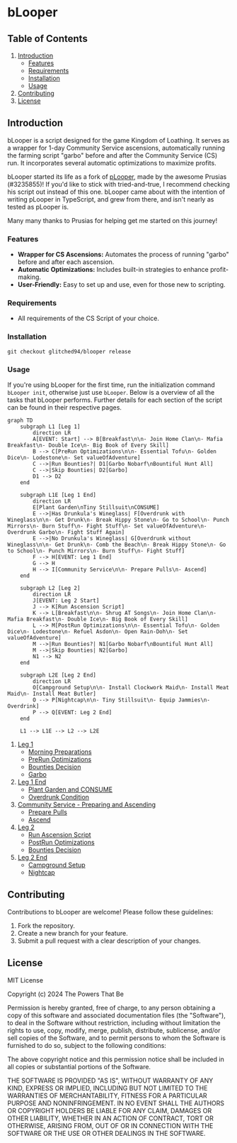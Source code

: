 # bLooper

## Table of Contents

1. [Introduction](#introduction)
   - [Features](#features)
   - [Requirements](#requirements)
   - [Installation](#installation)
   - [Usage](#usage)
2. [Contributing](#contributing)
3. [License](#license)

## Introduction

bLooper is a script designed for the game Kingdom of Loathing. It serves as a wrapper for 1-day Community Service ascensions, automatically running the farming script "garbo" before and after the Community Service (CS) run. It incorporates several automatic optimizations to maximize profits.

bLooper started its life as a fork of [pLooper](https://github.com/prusias-kol/pLooper), made by the awesome Prusias (#3235855)! If you'd like to stick with tried-and-true, I recommend checking his script out instead of this one. bLooper came about with the intention of writing pLooper in TypeScript, and grew from there, and isn't nearly as tested as pLooper is.

Many many thanks to Prusias for helping get me started on this journey!

### Features

- **Wrapper for CS Ascensions:** Automates the process of running "garbo" before and after each ascension.
- **Automatic Optimizations:** Includes built-in strategies to enhance profit-making.
- **User-Friendly:** Easy to set up and use, even for those new to scripting.

### Requirements

- All requirements of the CS Script of your choice.

### Installation

```
git checkout glitched94/blooper release
```

### Usage

If you're using bLooper for the first time, run the initialization command `bLooper init`, otherwise just use `bLooper`.
Below is a overview of all the tasks that bLooper performs. Further details for each section of the script can be found in their respective pages.

```mermaid
graph TD
    subgraph L1 [Leg 1]
        direction LR
        A[EVENT: Start] --> B[Breakfast\n\n- Join Home Clan\n- Mafia Breakfast\n- Double Ice\n- Big Book of Every Skill]
        B --> C[PreRun Optimizations\n\n- Essential Tofu\n- Golden Dice\n- Lodestone\n- Set valueOfAdventure]
        C -->|Run Bounties?| D1[Garbo Nobarf\nBountiful Hunt All]
        C -->|Skip Bounties| D2[Garbo]
        D1 --> D2
    end

    subgraph L1E [Leg 1 End]
        direction LR
        E[Plant Garden\nTiny Stillsuit\nCONSUME]
        E -->|Has Drunkula's Wineglass| F[Overdrunk with Wineglass\n\n- Get Drunk\n- Break Hippy Stone\n- Go to School\n- Punch Mirrors\n- Burn Stuff\n- Fight Stuff\n- Set valueOfAdventure\n- Overdrunk Garbo\n- Fight Stuff Again]
        E -->|No Drunkula's Wineglass| G[Overdrunk without Wineglass\n\n- Get Drunk\n- Comb the Beach\n- Break Hippy Stone\n- Go to School\n- Punch Mirrors\n- Burn Stuff\n- Fight Stuff]
        F --> H[EVENT: Leg 1 End]
        G --> H
        H --> I[Community Service\n\n- Prepare Pulls\n- Ascend]
    end

    subgraph L2 [Leg 2]
        direction LR
        J[EVENT: Leg 2 Start]
        J --> K[Run Ascension Script]
        K --> L[Breakfast\n\n- Shrug AT Songs\n- Join Home Clan\n- Mafia Breakfast\n- Double Ice\n- Big Book of Every Skill]
        L --> M[PostRun Optimizations\n\n- Essential Tofu\n- Golden Dice\n- Lodestone\n- Refuel Asdon\n- Open Rain-Doh\n- Set valueOfAdventure]
        M -->|Run Bounties?| N1[Garbo Nobarf\nBountiful Hunt All]
        M -->|Skip Bounties| N2[Garbo]
        N1 --> N2
    end

    subgraph L2E [Leg 2 End]
        direction LR
        O[Campground Setup\n\n- Install Clockwork Maid\n- Install Meat Maid\n- Install Meat Butler]
        O --> P[Nightcap\n\n- Tiny Stillsuit\n- Equip Jammies\n- Overdrink]
        P --> Q[EVENT: Leg 2 End]
    end

    L1 --> L1E --> L2 --> L2E
```

1. [Leg 1](/docs/leg1.md)
   - [Morning Preparations](/docs/leg1.md#morning-preparations)
   - [PreRun Optimizations](/docs/leg1.md#prerun-optimizations)
   - [Bounties Decision](/docs/leg1.md#bounties-decision)
   - [Garbo](/docs/leg1.md#garbo)
2. [Leg 1 End](/docs/leg1end.md)
   - [Plant Garden and CONSUME](/docs/leg1end.md#plant-garden-and-consume)
   - [Overdrunk Condition](/docs/leg1end.md#overdrunk-condition)
3. [Community Service - Preparing and Ascending](/docs/community-service.md)
   - [Prepare Pulls](/docs/community-service.md#prepare-pulls)
   - [Ascend](/docs/community-service.md#ascend)
4. [Leg 2](/docs/leg2.md)
   - [Run Ascension Script](/docs/leg2.md#run-ascension-script)
   - [PostRun Optimizations](/docs/leg2.md#postrun-optimizations)
   - [Bounties Decision](/docs/leg2.md#bounties-decision)
5. [Leg 2 End](/docs/leg2end.md)
   - [Campground Setup](/docs/leg2-end.md#campground-setup)
   - [Nightcap](/docs/leg2-end.md#nightcap)

## Contributing

Contributions to bLooper are welcome! Please follow these guidelines:

1. Fork the repository.
2. Create a new branch for your feature.
3. Submit a pull request with a clear description of your changes.

## License

MIT License

Copyright (c) 2024 The Powers That Be

Permission is hereby granted, free of charge, to any person obtaining a copy
of this software and associated documentation files (the "Software"), to deal
in the Software without restriction, including without limitation the rights
to use, copy, modify, merge, publish, distribute, sublicense, and/or sell
copies of the Software, and to permit persons to whom the Software is
furnished to do so, subject to the following conditions:

The above copyright notice and this permission notice shall be included in all
copies or substantial portions of the Software.

THE SOFTWARE IS PROVIDED "AS IS", WITHOUT WARRANTY OF ANY KIND, EXPRESS OR
IMPLIED, INCLUDING BUT NOT LIMITED TO THE WARRANTIES OF MERCHANTABILITY,
FITNESS FOR A PARTICULAR PURPOSE AND NONINFRINGEMENT. IN NO EVENT SHALL THE
AUTHORS OR COPYRIGHT HOLDERS BE LIABLE FOR ANY CLAIM, DAMAGES OR OTHER
LIABILITY, WHETHER IN AN ACTION OF CONTRACT, TORT OR OTHERWISE, ARISING FROM,
OUT OF OR IN CONNECTION WITH THE SOFTWARE OR THE USE OR OTHER DEALINGS IN THE
SOFTWARE.
